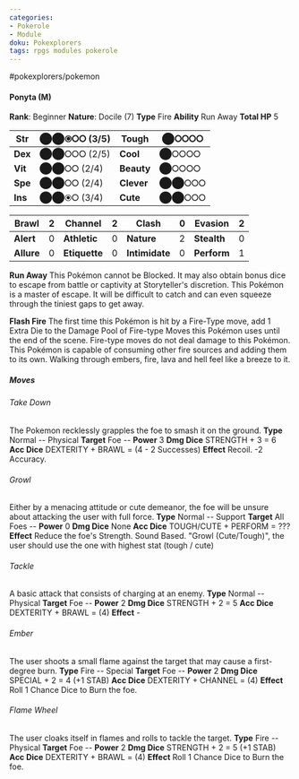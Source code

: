 ```yaml
---
categories:
- Pokerole
- Module
doku: Pokexplorers
tags: rpgs modules pokerole
---
```

#pokexplorers/pokemon

#### Ponyta (M)

**Rank**: Beginner
**Nature**: Docile (7)
**Type** Fire
**Ability** Run Away
**Total HP** 5


| **Str** | ⬤⬤⦿⭘⭘ (3/5) | **Tough** |  ⬤⭘⭘⭘⭘
|---------|---------------|-----------|--------
| **Dex** | ⬤⬤⭘⭘⭘ (2/5) | **Cool** |  ⬤⭘⭘⭘⭘
| **Vit** | ⬤⬤⭘⭘ (2/4) | **Beauty** |  ⬤⭘⭘⭘⭘
| **Spe** | ⬤⬤⭘⭘ (2/4) | **Clever** |  ⬤⬤⭘⭘⭘
| **Ins** | ⬤⬤⦿⭘ (3/4) | **Cute** |  ⬤⬤⭘⭘⭘

| **Brawl** |  2 | **Channel** | 2 | **Clash** |  0 | **Evasion** | 2
|-----------|----|-------------|---|-----------|----|-------------|---
| **Alert** |  0 | **Athletic** | 0 | **Nature** | 2 | **Stealth** | 0
| **Allure** | 0 | **Etiquette** | 0 | **Intimidate** | 0 | **Perform** | 1

**Run Away** This Pokémon cannot be Blocked. It may also obtain bonus dice to escape from battle or captivity at Storyteller's discretion.
This Pokémon is a master of escape. It will be difficult to catch and can even squeeze through the tiniest gaps to get away.

**Flash Fire** The first time this Pokémon is hit by a Fire-Type move, add 1 Extra Die to the Damage Pool of Fire-type Moves this Pokémon uses until the end of the scene. Fire-type moves do not deal damage to this Pokémon.
This Pokémon is capable of consuming other fire sources and adding them to its own. Walking through embers, fire, lava and hell feel like a breeze to it.

##### Moves

###### Take Down
The Pokemon recklessly grapples the foe to smash it on the ground.
**Type** Normal -- Physical
**Target** Foe -- **Power** 3
**Dmg Dice** STRENGTH + 3 = 6
**Acc Dice** DEXTERITY + BRAWL = (4 - 2 Successes)
**Effect** Recoil. -2 Accuracy.

###### Growl
Either by a menacing attitude or cute demeanor, the foe will be unsure about attacking the user with full force.
**Type** Normal -- Support
**Target** All Foes -- **Power** 0
**Dmg Dice** None
**Acc Dice** TOUGH/CUTE + PERFORM = ???
**Effect** Reduce the foe's Strength. Sound Based. "Growl (Cute/Tough)", the user should use the one with highest stat (tough / cute)

###### Tackle
A basic attack that consists of charging at an enemy.
**Type** Normal -- Physical
**Target** Foe -- **Power** 2
**Dmg Dice** STRENGTH + 2 = 5
**Acc Dice** DEXTERITY + BRAWL = (4)
**Effect** -

###### Ember
The user shoots a small flame against the target that may cause a first-degree burn.
**Type** Fire -- Special
**Target** Foe -- **Power** 2
**Dmg Dice** SPECIAL + 2 = 4 (+1 STAB)
**Acc Dice** DEXTERITY + CHANNEL = (4)
**Effect** Roll 1 Chance Dice to Burn the foe.

###### Flame Wheel
The user cloaks itself in flames and rolls to tackle the target.
**Type** Fire -- Physical
**Target** Foe -- **Power** 2
**Dmg Dice** STRENGTH + 2 = 5 (+1 STAB)
**Acc Dice** DEXTERITY + BRAWL = (4)
**Effect** Roll 1 Chance Dice to Burn the foe.